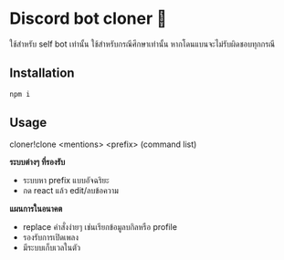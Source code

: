 # Discord bot cloner 🤖
ใช้สำหรับ self bot เท่านั้น
ใช้สำหรับกรณีศึกษาเท่านั้น หากโดนแบนจะไม่รับผิดชอบทุกกรณี

## Installation
```bash
npm i
```
## Usage

cloner!clone \<mentions\> \<prefix\> (command list)

**ระบบต่างๆ ที่รองรับ**
- ระบบหา prefix แบบอัจฉริยะ
- กด react แล้ว edit/ลบข้อความ

**แผนการในอนาคต**
- replace คำสั่งง่ายๆ เช่นเรียกข้อมูลบกิลหรือ profile
- รองรับการเปิดเพลง
- มีระบบเก็บเวลในตัว

